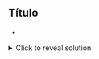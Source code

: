 ## Título

- 


<details>
<summary>Click to reveal solution</summary>

1. Move the knight to d5.
2. Black's queen is pinned to the king, so it cannot capture the knight.
3. White wins material.
</details>

